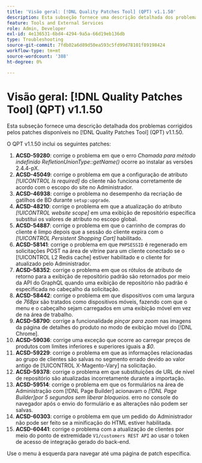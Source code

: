 ```yaml
---
title: 'Visão geral: [!DNL Quality Patches Tool] (QPT) v1.1.50'
description: Esta subseção fornece uma descrição detalhada dos problemas corrigidos pelos patches disponíveis no  [!DNL Quality Patches Tool] (QPT) v1.1.50.
feature: Tools and External Services
role: Admin, Developer
exl-id: 4e136531-6bd4-4294-9a5a-66d19eb136db
type: Troubleshooting
source-git-commit: 7fdb02a6d89d50ea593c5fd99d78101f89198424
workflow-type: tm+mt
source-wordcount: '388'
ht-degree: 0%

---
```


# Visão geral: [!DNL Quality Patches Tool] (QPT) v1.1.50

Esta subseção fornece uma descrição detalhada dos problemas corrigidos pelos patches disponíveis no [!DNL Quality Patches Tool] (QPT) v1.1.50.

O QPT v1.1.50 inclui os seguintes patches:

1. **ACSD-59280**: corrige o problema em que o erro *Chamada para método indefinido RefletionUnionType::getName()* ocorre ao instalar as versões 2.4.4-pX.
1. **ACSD-45049**: corrige o problema em que a configuração de atributo *[!UICONTROL Is required]* do cliente não funciona corretamente de acordo com o escopo do site no Administrador.
1. **ACSD-46938**: corrige o problema no desempenho da recriação de gatilhos de BD durante `setup:upgrade`.
1. **ACSD-48210**: corrige o problema em que a atualização do atributo *[!UICONTROL website scope]* em uma exibição de repositório específica substitui os valores de atributo no escopo global.
1. **ACSD-54887**: corrige o problema em que o carrinho de compras do cliente é limpo depois que a sessão do cliente expira com o *[!UICONTROL Persistent Shopping Cart]* habilitado.
1. **ACSD-58141**: corrige o problema em que `PHPSESSID` é regenerado em solicitações POST na área de vitrine para um cliente conectado se o [!UICONTROL L2 Redis cache] estiver habilitado e o cliente for atualizado pelo Administrador.
1. **ACSD-58352**: corrige o problema em que os rótulos de atributo de retorno para a exibição de repositório padrão são retornados por meio da API do GraphQL quando uma exibição de repositório não padrão é especificada no cabeçalho da solicitação.
1. **ACSD-58442**: corrige o problema em que dispositivos com uma largura de *768px* são tratados como dispositivos móveis, fazendo com que o menu e o cabeçalho sejam carregados em uma exibição móvel em vez de na área de trabalho.
1. **ACSD-58790**: corrige a funcionalidade *pinçar para zoom* nas imagens da página de detalhes do produto no modo de exibição móvel do [!DNL Chrome].
1. **ACSD-59036**: corrige uma exceção que ocorre ao carregar preços de produtos com limites inferiores e superiores iguais a *$0*.
1. **ACSD-59229**: corrige o problema em que as informações relacionadas ao grupo de clientes são salvas no segmento errado devido ao valor antigo de [!UICONTROL X-Magento-Vary] na solicitação.
1. **ACSD-59378**: corrige o problema em que substituições de URL de nível de repositório são atualizadas incorretamente durante a importação.
1. **ACSD-59514**: corrige o problema em que os formulários na área de Administração com [!DNL Page Builder] acionavam o *[!DNL Page Builder]por 5 segundos sem liberar bloqueios.* erro no console do navegador após o envio do formulário e as alterações não podem ser salvas.
1. **ACSD-60303**: corrige o problema em que um pedido do Administrador não pode ser feito se a minificação do HTML estiver habilitada.
1. **ACSD-60441**: corrige o problema com a atualização de clientes por meio do ponto de extremidade `V1/customers REST API` ao usar o token de acesso de integração gerado do back-end.

Use o menu à esquerda para navegar até uma página de patch específica.
